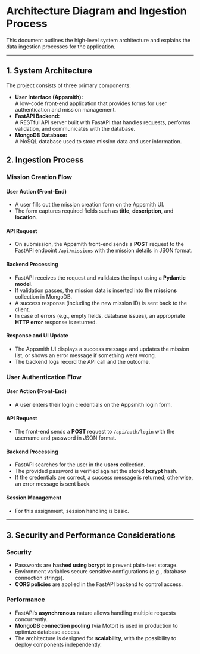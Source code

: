 # Architecture Diagram and Ingestion Process

This document outlines the high-level system architecture and explains the data ingestion processes for the application.

---

## 1. System Architecture

The project consists of three primary components:

- **User Interface (Appsmith):**  
  A low-code front-end application that provides forms for user authentication and mission management.  
- **FastAPI Backend:**  
  A RESTful API server built with FastAPI that handles requests, performs validation, and communicates with the database.  
- **MongoDB Database:**  
  A NoSQL database used to store mission data and user information.

## 2. Ingestion Process

### Mission Creation Flow

#### User Action (Front-End)
- A user fills out the mission creation form on the Appsmith UI.  
- The form captures required fields such as **title**, **description**, and **location**.

#### API Request
- On submission, the Appsmith front-end sends a **POST** request to the FastAPI endpoint `/api/missions` with the mission details in JSON format.

#### Backend Processing
- FastAPI receives the request and validates the input using a **Pydantic model**.  
- If validation passes, the mission data is inserted into the **missions** collection in MongoDB.  
- A success response (including the new mission ID) is sent back to the client.  
- In case of errors (e.g., empty fields, database issues), an appropriate **HTTP error** response is returned.

#### Response and UI Update
- The Appsmith UI displays a success message and updates the mission list, or shows an error message if something went wrong.  
- The backend logs record the API call and the outcome.

### User Authentication Flow

#### User Action (Front-End)
- A user enters their login credentials on the Appsmith login form.

#### API Request
- The front-end sends a **POST** request to `/api/auth/login` with the username and password in JSON format.

#### Backend Processing
- FastAPI searches for the user in the **users** collection.  
- The provided password is verified against the stored **bcrypt** hash.  
- If the credentials are correct, a success message is returned; otherwise, an error message is sent back.

#### Session Management
- For this assignment, session handling is basic.  

---

## 3. Security and Performance Considerations

### Security
- Passwords are **hashed using bcrypt** to prevent plain-text storage.  
- Environment variables secure sensitive configurations (e.g., database connection strings).  
- **CORS policies** are applied in the FastAPI backend to control access.

### Performance
- FastAPI’s **asynchronous** nature allows handling multiple requests concurrently.  
- **MongoDB connection pooling** (via Motor) is used in production to optimize database access.  
- The architecture is designed for **scalability**, with the possibility to deploy components independently.
